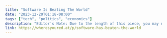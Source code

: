 ```yaml
---
title: "Software Is Beating The World"
date: "2023-12-20T01:18-08:00"
tags: ["tech", "politics", "economics"]
description: "Editor’s Note: Due to the length of this piece, you may need to click a button to read the whole thing in your email. Every single stupid, loathsome, and ugly story in tech is a result of the fundamentally broken relationship between venture capital and technology. And, as with many things, it started with a blog."
link: https://wheresyoured.at/p/software-has-beaten-the-world
---
```

